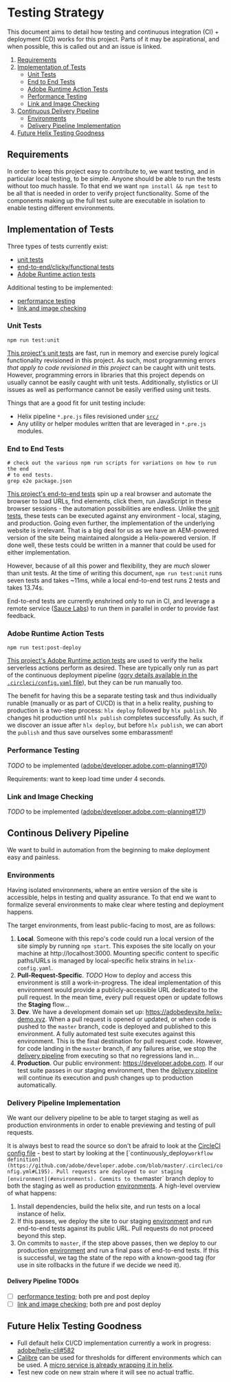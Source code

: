 # Testing Strategy

This document aims to detail how testing and continuous integration (CI) + deployment (CD)
works for this project. Parts of it may be aspirational, and when possible, this
is called out and an issue is linked.

1. [Requirements](#requirements)
2. [Implementation of Tests](#implementation-of-tests)
    - [Unit Tests](#unit-tests)
    - [End to End Tests](#end-to-end-tests)
    - [Adobe Runtime Action Tests](#adobe-runtime-action-tests)
    - [Performance Testing](#performance-testing)
    - [Link and Image Checking](#link-and-image-checking)
3. [Continuous Delivery Pipeline](#continous-delivery-pipeline)
    - [Environments](#environments)
    - [Delivery Pipeline Implementation](#delivery-pipeline-implementation)
4. [Future Helix Testing Goodness](#future-helix-testing-goodness)

## Requirements

In order to keep this project easy to contribute to, we want testing, and in particular
local testing, to be simple. Anyone should be able to run the tests without too
much hassle. To that end we want `npm install && npm test` to be all that is needed
in order to verify project functionality. Some of the components making up the
full test suite are executable in isolation to enable testing different
environments.

## Implementation of Tests

Three types of tests currently exist:

- [unit tests](#unit-tests)
- [end-to-end/clicky/functional tests](#end-to-end-tests)
- [Adobe Runtime action tests](#adobe-runtime-action-tests)

Additional testing to be implemented:

- [performance testing](#performance-testing)
- [link and image checking](#link-and-image-checking)

### Unit Tests

    npm run test:unit

[This project's unit tests](../test/unit) are fast, run in memory and exercise
purely logical functionality revisioned in this project. As such, most programming
errors _that apply to code revisioned in this project_ can be caught with unit
tests. However, programming errors in libraries that this project depends on usually
cannot be easily caught with unit tests. Additionally, stylistics or UI issues
as well as performance cannot be easily verified using unit tests.

Things that are a good fit for unit testing include:

- Helix pipeline `*.pre.js` files revisioned under [`src/`](../src)
- Any utility or helper modules written that are leveraged in `*.pre.js`
    modules.

### End to End Tests

    # check out the various npm run scripts for variations on how to run the end
    # to end tests.
    grep e2e package.json

[This project's end-to-end tests](../test/e2e) spin up a real browser and automate
the browser to load URLs, find elements, click them, run JavaScript in these browser
sessions - the automation possibilities are endless. Unlike the [unit tests](#unit-tests),
these tests can be executed against any environment - local, staging, and production.
Going even further, the implementation of the underlying website is irrelevant.
That is a big deal for us as we have an AEM-powered version of the site being maintained
alongside a Helix-powered version. If done well, these tests could be written in
a manner that could be used for either implementation.

However, because of all this power and flexibility, they are _much_ slower than
unit tests. At the time of writing this document, `npm run test:unit` runs seven
tests and takes ~11ms, while a local end-to-end test runs 2 tests and takes 13.74s.

End-to-end tests are currently enshrined only to run in CI, and leverage a
remote service ([Sauce Labs](https://saucelabs.com)) to run them in parallel in
order to provide fast feedback.

### Adobe Runtime Action Tests

    npm run test:post-deploy

[This project's Adobe Runtime action tests](../test/post_deploy) are used to
verify the helix serverless actions perform as desired. These are typically only
run as part of the continuous deployment pipeline ([gory details available in
the `.circleci/config.yaml` file](../.circleci/config.yaml)), but they can be
run manually too.

The benefit for having this be a separate testing task and thus individually
runable (manually or as part of CI/CD) is that in a helix reality, pushing to
production is a two-step process: `hlx deploy` followed by `hlx publish`. No changes
hit production until `hlx publish` completes successfully. As such, if we
discover an issue after `hlx deploy`, but before `hlx publish`, we can abort the
`publish` and thus save ourselves some embarassment!

### Performance Testing

*TODO* to be implemented
([adobe/developer.adobe.com-planning#170](https://github.com/adobe/developer.adobe.com-planning/issues/170))

Requirements: want to keep load time under 4 seconds.

### Link and Image Checking

*TODO* to be implemented
([adobe/developer.adobe.com-planning#171](https://github.com/adobe/developer.adobe.com-planning/issues/171))

## Continous Delivery Pipeline

We want to build in automation from the beginning to make deployment easy and
painless.

### Environments

Having isolated environments, where an entire version of the site is accessible,
helps in testing and quality assurance. To that end we want to formalize several
environments to make clear where testing and deployment happens.

The target environments, from least public-facing to most, are as follows:

1. **Local**. Someone with this repo's code could run a local version of the
   site simply by running `npm start`. This exposes the site locally on your
   machine at http://localhost:3000. Mounting specific content to specific
   paths/URLs is managed by local-specific helix strains in `helix-config.yaml`.
2. **Pull-Request-Specific**. *TODO* How to deploy and access this environment
   is still a work-in-progress. The ideal implementation of this environment
   would provide a publicly-accessible URL dedicated to the pull request. In the
   mean time, every pull request open or update follows the **Staging** flow...
3. **Dev**. We have a development domain set up: https://adobedevsite.helix-demo.xyz.
   When a pull request is opened or updated, or when code is pushed to the
   `master` branch, code is deployed and published to this environment. A fully
   automated test suite executes against this environment. This is the final destination
   for pull request code. However, for code landing in the `master` branch, if
   any failures arise, we stop the [delivery pipeline](#delivery-pipeline-implementation)
   from executing so that no regressions land in...
4. **Production**. Our public environment: https://developer.adobe.com. If our
   test suite passes in our staging environment, then the
   [delivery pipeline](#delivery-pipeline-implementation) will continue its execution
   and push changes up to production automatically.

### Delivery Pipeline Implementation

We want our delivery pipeline to be able to target staging as well as production
environments in order to enable previewing and testing of pull requests.

It is always best to read the source so don't be afraid to look at the
[CircleCI config file](`../.circleci/config.yaml) - best to start by looking at
the [`continuously_deploy` workflow
definition](https://github.com/adobe/developer.adobe.com/blob/master/.circleci/config.yml#L195).
Pull requests are deployed to our staging [environment](#environments). Commits
to the `master` branch deploy to both the staging as well as production
[environments](#environments). A high-level overview of what happens:

1. Install dependencies, build the helix site, and run tests on a local
   instance of helix.
2. If this passes, we deploy the site to our staging
   [environment](#environments) and run end-to-end tests against its public URL.
   Pull requests do not proceed beyond this step.
3. On commits to `master`, if the step above passes, then we deploy to our
   production [environment](#environment) and run a final pass of end-to-end
   tests. If this is successful, we tag the state of the repo with a known-good
   tag (for use in site rollbacks in the future if we decide we need it).

#### Delivery Pipeline TODOs

- [ ] [performance testing](#performance-testing); both pre and post deploy
- [ ] [link and image checking](#link-and-image-checking); both pre and post
    deploy

## Future Helix Testing Goodness

- Full default helix CI/CD implementation currently a work in progress:
    [adobe/helix-cli#582](https://github.com/adobe/helix-cli/issues/582)
- [Calibre](https://calibreapp.com) can be used for thresholds for different environments
    which can be used. A [micro service is already wrapping it in helix](https://github.com/adobe/helix-perf).
- Test new code on new strain where it will see no actual traffic.
